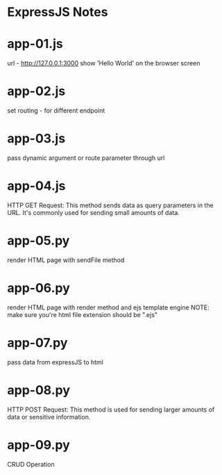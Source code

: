 # ExpressJS Notes

# app-01.js
url - http://127.0.0.1:3000 show 'Hello World' on the browser screen

# app-02.js
set routing - for different endpoint

# app-03.js
pass dynamic argument or route parameter through url

# app-04.js
HTTP GET Request: This method sends data as query parameters in the URL. It's commonly used for sending small amounts of data.

# app-05.py
render HTML page with sendFile method

# app-06.py
render HTML page with render method and ejs template engine
NOTE: make sure you're html file extension should be ".ejs"

# app-07.py
pass data from expressJS to html

# app-08.py
HTTP POST Request: This method is used for sending larger amounts of data or sensitive information.

# app-09.py
CRUD Operation